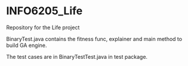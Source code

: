 # INFO6205_Life
Repository for the Life project

BinaryTest.java contains the fitness func, explainer and main method to build GA engine.

The test cases are in BinaryTestTest.java in test package.
